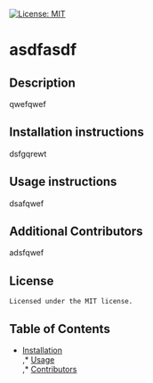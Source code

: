 
[![License: MIT](https://img.shields.io/badge/License-MIT-yellow.svg)](https://opensource.org/licenses/MIT)
# asdfasdf

## Description
qwefqwef


## Installation instructions 
dsfgqrewt

  ## Usage instructions 
  dsafqwef

  ## Additional Contributors
  adsfqwef
## License
    Licensed under the MIT license.
## Table of Contents
* [Installation](#Installation-instructions) <br />,* [Usage](#Usage-instructions) <br />,* [Contributors](#Additional-Contributors) <br />
